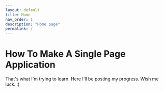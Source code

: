 ```yaml
---
layout: default
title: Home
nav_order: 1
description: "Home page"
permalink: /
---
```


# How To Make A Single Page Application

That's what I'm trying to learn. Here I'll be posting my progress. Wish me luck. :)
